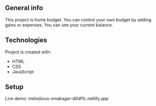 ## General info
This project is home budget. You can control your own budget by adding gains or expenses. You can see your current balance.

## Technologies
Project is created with:
* HTML
* CSS
* JavaScript
	
## Setup
Live demo: melodious-smakager-d0df1c.netlify.app
